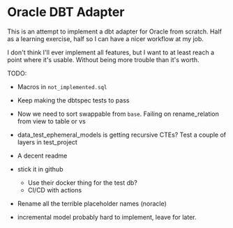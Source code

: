 # Oracle DBT Adapter

This is an attempt to implement a dbt adapter for Oracle from
scratch. Half as a learning exercise, half so I can have 
a nicer workflow at my job.

I don't think I'll ever implement all features,
but I want to at least reach a point where it's usable.
Without being more trouble than it's worth.

TODO:
- Macros in `not_implemented.sql`
- Keep making the dbtspec tests to pass
- Now we need to sort swappable from `base`. Failing on rename_relation from view to table or vs
- data_test_ephemeral_models is getting recursive CTEs? Test a couple of layers in test_project

- A decent readme
- stick it in github
    - Use their docker thing for the test db?
    - CI/CD with actions
- Rename all the terrible placeholder names (noracle)
- incremental model probably hard to implement, leave for later.
